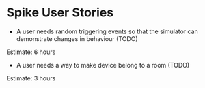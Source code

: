 # Spike User Stories

- A user needs random triggering events so that the simulator can demonstrate changes in behaviour (TODO)

Estimate: 6 hours

- A user needs a way to make device belong to a room (TODO)

Estimate: 3 hours